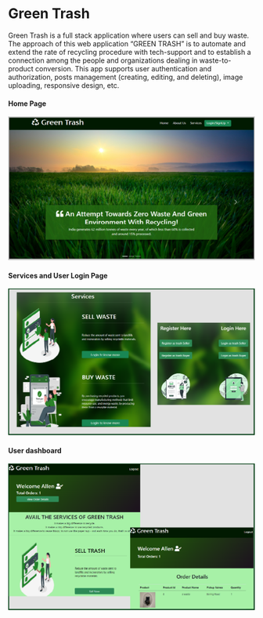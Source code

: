 <h1>Green Trash</h1>

<p>Green Trash is a full stack application where users can sell and buy waste. The approach of this web application “GREEN TRASH” is to automate and extend the rate of recycling procedure with tech-support and to establish a connection among the people and organizations dealing in waste-to-product conversion. This app supports user authentication and authorization, posts management (creating, editing, and deleting), image uploading, responsive design, etc.</p>

<h4>Home Page</h4>

<img src="/images/img1.png" width="800" />

<h4>Services and User Login Page</h4>

<img src="/images/img2.png" width="800" />

<h4>User dashboard</h4>

<img src="/images/img3.png" width="800" />

